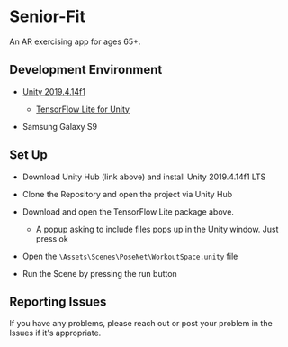 # Senior-Fit 
An AR exercising app for ages 65+.
## Development Environment
- [Unity 2019.4.14f1](https://unity3d.com/get-unity/download)
  - [TensorFlow Lite for Unity](https://openupm.com/packages/com.github.asus4.tflite/)
  
- Samsung Galaxy S9

## Set Up
* Download Unity Hub (link above) and install Unity 2019.4.14f1 LTS

* Clone the Repository and open the project via Unity Hub

* Download and open the TensorFlow Lite package above. 

  * A popup asking to include files pops up in the Unity window. Just press ok
  
* Open the `\Assets\Scenes\PoseNet\WorkoutSpace.unity` file

* Run the Scene by pressing the run button


## Reporting Issues

If you have any problems, please reach out or post your problem in the Issues if it's appropriate.
